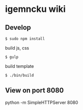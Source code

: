# igemncku wiki

## Develop

```
$ sudo npm install
```

build js, css

```
$ gulp
```

build template

```
$ ./bin/build
```

## View on port 8080

python -m SimpleHTTPServer 8080

